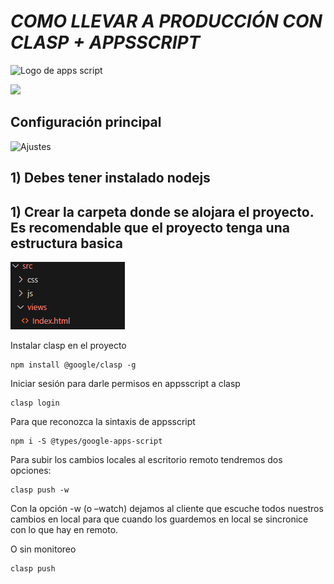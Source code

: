<em><h1>COMO LLEVAR A PRODUCCIÓN CON CLASP + APPSSCRIPT</h1></em>

![Logo de apps script](https://hiviewsolutions.com/wp-content/uploads/2021/07/Apps-Script-min.png)



   <p align="left">
   <img src="https://img.shields.io/badge/STATUS-EN%20DESAROLLO-green">
   </p>




<h2>Configuración principal</h2>

![Ajustes](https://definicion.de/wp-content/uploads/2016/11/configuracion.png)

<h2>1) Debes tener instalado nodejs</h2>
<h2>1) Crear la carpeta donde se alojara el proyecto. Es recomendable que el proyecto tenga una estructura basica</h2>

![Alt text](/src/img/README/root.png)

Instalar clasp en el proyecto

```
npm install @google/clasp -g
```
Iniciar sesión para darle permisos en appsscript a clasp

```
clasp login
```
Para que reconozca la sintaxis de appsscript
```
npm i -S @types/google-apps-script
```

Para subir los cambios locales al escritorio remoto tendremos dos opciones:

```
clasp push -w
```
Con la opción -w (o –watch) dejamos al cliente que escuche todos nuestros cambios en local para que cuando los guardemos en local se sincronice con lo que hay en remoto.

O sin monitoreo

```
clasp push
```